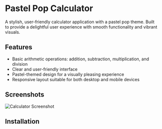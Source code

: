 
# Pastel Pop Calculator

A stylish, user-friendly calculator application with a pastel pop theme. Built to provide a delightful user experience with smooth functionality and vibrant visuals.

## Features

- Basic arithmetic operations: addition, subtraction, multiplication, and division
- Clear and user-friendly interface
- Pastel-themed design for a visually pleasing experience
- Responsive layout suitable for both desktop and mobile devices

## Screenshots

![Calculator Screenshot](screenshots/calculator.png)

## Installation


